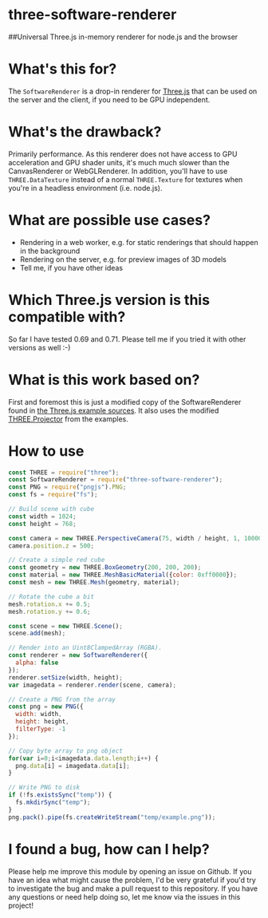three-software-renderer
=======================
##Universal Three.js in-memory renderer for node.js and the browser

# What's this for?
The `SoftwareRenderer` is a drop-in renderer for [Three.js](http://www.three.js.org) that can be used on the server and the client,
if you need to be GPU independent.

# What's the drawback?
Primarily performance. As this renderer does not have access to GPU acceleration and GPU shader units, it's much much slower than the CanvasRenderer or WebGLRenderer.
In addition, you'll have to use `THREE.DataTexture` instead of a normal `THREE.Texture` for textures when you're in a headless environment (i.e. node.js).

# What are possible use cases?
* Rendering in a web worker, e.g. for static renderings that should happen in the background
* Rendering on the server, e.g. for preview images of 3D models
* Tell me, if you have other ideas

# Which Three.js version is this compatible with?
So far I have tested 0.69 and 0.71. Please tell me if you tried it with other versions as well :-)

# What is this work based on?
First and foremost this is just a modified copy of the SoftwareRenderer found in [the Three.js example sources](https://github.com/mrdoob/three.js/blob/0b07813dc45481f1d16d3b6d2334178664861465/examples/js/renderers/SoftwareRenderer.js).
It also uses the modified [THREE.Projector](https://github.com/mrdoob/three.js/blob/20b77b2785afaa4d00a1ecd222e6de1a3ec76006/examples/js/renderers/Projector.js) from the examples.

# How to use
```javascript
const THREE = require("three");
const SoftwareRenderer = require("three-software-renderer");
const PNG = require("pngjs").PNG;
const fs = require("fs");

// Build scene with cube
const width = 1024;
const height = 768;

const camera = new THREE.PerspectiveCamera(75, width / height, 1, 10000);
camera.position.z = 500;

// Create a simple red cube
const geometry = new THREE.BoxGeometry(200, 200, 200);
const material = new THREE.MeshBasicMaterial({color: 0xff0000});
const mesh = new THREE.Mesh(geometry, material);

// Rotate the cube a bit
mesh.rotation.x += 0.5;
mesh.rotation.y += 0.6;

const scene = new THREE.Scene();
scene.add(mesh);

// Render into an Uint8ClampedArray (RGBA).
const renderer = new SoftwareRenderer({
  alpha: false
});
renderer.setSize(width, height);
var imagedata = renderer.render(scene, camera);

// Create a PNG from the array
const png = new PNG({
  width: width,
  height: height,
  filterType: -1
});

// Copy byte array to png object  
for(var i=0;i<imagedata.data.length;i++) {
  png.data[i] = imagedata.data[i];
}

// Write PNG to disk
if (!fs.existsSync("temp")) {
  fs.mkdirSync("temp");
}
png.pack().pipe(fs.createWriteStream("temp/example.png"));
```

# I found a bug, how can I help?
Please help me improve this module by opening an issue on Github. If you have an idea what might cause the problem, I'd be very grateful if you'd try to investigate the bug and make a pull request to this repository.
If you have any questions or need help doing so, let me know via the issues in this project!
